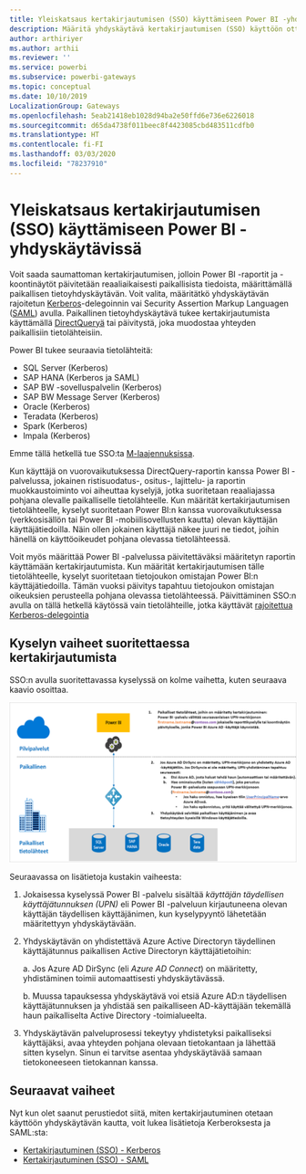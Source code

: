 ```yaml
---
title: Yleiskatsaus kertakirjautumisen (SSO) käyttämiseen Power BI -yhdyskäytävissä
description: Määritä yhdyskäytävä kertakirjautumisen (SSO) käyttöön ottamiseksi Power BI:stä paikallisiin tietolähteisiin.
author: arthiriyer
ms.author: arthii
ms.reviewer: ''
ms.service: powerbi
ms.subservice: powerbi-gateways
ms.topic: conceptual
ms.date: 10/10/2019
LocalizationGroup: Gateways
ms.openlocfilehash: 5eab21418eb1028d94ba2e50ffd6e736e6226018
ms.sourcegitcommit: d65da4738f011beec8f4423085cbd483511cdfb0
ms.translationtype: HT
ms.contentlocale: fi-FI
ms.lasthandoff: 03/03/2020
ms.locfileid: "78237910"
---
```

# <a name="overview-of-single-sign-on-sso-for-gateways-in-power-bi"></a>Yleiskatsaus kertakirjautumisen (SSO) käyttämiseen Power BI -yhdyskäytävissä

Voit saada saumattoman kertakirjautumisen, jolloin Power BI -raportit ja -koontinäytöt päivitetään reaaliaikaisesti paikallisista tiedoista, määrittämällä paikallisen tietoyhdyskäytävän. Voit valita, määritätkö yhdyskäytävän rajoitetun [Kerberos](service-gateway-sso-kerberos.md)-delegoinnin vai Security Assertion Markup Languagen ([SAML](service-gateway-sso-saml.md)) avulla. Paikallinen tietoyhdyskäytävä tukee kertakirjautumista käyttämällä [DirectQueryä](desktop-directquery-about.md) tai päivitystä, joka muodostaa yhteyden paikallisiin tietolähteisiin. 

Power BI tukee seuraavia tietolähteitä:

* SQL Server (Kerberos)
* SAP HANA (Kerberos ja SAML)
* SAP BW -sovelluspalvelin (Kerberos)
* SAP BW Message Server (Kerberos) 
* Oracle (Kerberos) 
* Teradata (Kerberos)
* Spark (Kerberos)
* Impala (Kerberos)

Emme tällä hetkellä tue SSO:ta [M-laajennuksissa](https://github.com/microsoft/DataConnectors/blob/master/docs/m-extensions.md).

Kun käyttäjä on vuorovaikutuksessa DirectQuery-raportin kanssa Power BI -palvelussa, jokainen ristisuodatus-, ositus-, lajittelu- ja raportin muokkaustoiminto voi aiheuttaa kyselyjä, jotka suoritetaan reaaliajassa pohjana olevalle paikalliselle tietolähteelle. Kun määrität kertakirjautumisen tietolähteelle, kyselyt suoritetaan Power BI:n kanssa vuorovaikutuksessa (verkkosisällön tai Power BI -mobiilisovellusten kautta) olevan käyttäjän käyttäjätiedoilla. Näin ollen jokainen käyttäjä näkee juuri ne tiedot, joihin hänellä on käyttöoikeudet pohjana olevassa tietolähteessä. 

Voit myös määrittää Power BI -palvelussa päivitettäväksi määritetyn raportin käyttämään kertakirjautumista. Kun määrität kertakirjautumisen tälle tietolähteelle, kyselyt suoritetaan tietojoukon omistajan Power BI:n käyttäjätiedoilla. Tämän vuoksi päivitys tapahtuu tietojoukon omistajan oikeuksien perusteella pohjana olevassa tietolähteessä. Päivittäminen SSO:n avulla on tällä hetkellä käytössä vain tietolähteille, jotka käyttävät [rajoitettua Kerberos-delegointia](service-gateway-sso-kerberos.md) 

## <a name="query-steps-when-running-sso"></a>Kyselyn vaiheet suoritettaessa kertakirjautumista

SSO:n avulla suoritettavassa kyselyssä on kolme vaihetta, kuten seuraava kaavio osoittaa.

![Kertakirjautumiskyselyn vaiheet](media/service-gateway-sso-overview/sso-query-steps.png)

Seuraavassa on lisätietoja kustakin vaiheesta:

1. Jokaisessa kyselyssä Power BI -palvelu sisältää *käyttäjän täydellisen käyttäjätunnuksen (UPN)* eli Power BI -palveluun kirjautuneena olevan käyttäjän täydellisen käyttäjänimen, kun kyselypyyntö lähetetään määritettyyn yhdyskäytävään.

2. Yhdyskäytävän on yhdistettävä Azure Active Directoryn täydellinen käyttäjätunnus paikallisen Active Directoryn käyttäjätietoihin:

   a. Jos Azure AD DirSync (eli *Azure AD Connect*) on määritetty, yhdistäminen toimii automaattisesti yhdyskäytävässä.

   b.  Muussa tapauksessa yhdyskäytävä voi etsiä Azure AD:n täydellisen käyttäjätunnuksen ja yhdistää sen paikalliseen AD-käyttäjään tekemällä haun paikalliselta Active Directory -toimialueelta.

3. Yhdyskäytävän palveluprosessi tekeytyy yhdistetyksi paikalliseksi käyttäjäksi, avaa yhteyden pohjana olevaan tietokantaan ja lähettää sitten kyselyn. Sinun ei tarvitse asentaa yhdyskäytävää samaan tietokoneeseen tietokannan kanssa.

## <a name="next-steps"></a>Seuraavat vaiheet

Nyt kun olet saanut perustiedot siitä, miten kertakirjautuminen otetaan käyttöön yhdyskäytävän kautta, voit lukea lisätietoja Kerberoksesta ja SAML:sta:

* [Kertakirjautuminen (SSO) - Kerberos](service-gateway-sso-kerberos.md)
* [Kertakirjautuminen (SSO) - SAML](service-gateway-sso-saml.md)
